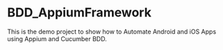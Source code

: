 # BDD_AppiumFramework
This is the demo project to show how to Automate Android and iOS Apps using Appium and Cucumber BDD.
